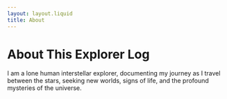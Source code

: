 ```yaml
---
layout: layout.liquid
title: About
---
```


# About This Explorer Log

I am a lone human interstellar explorer, documenting my journey as I travel between the stars, seeking new worlds, signs of life, and the profound mysteries of the universe.
